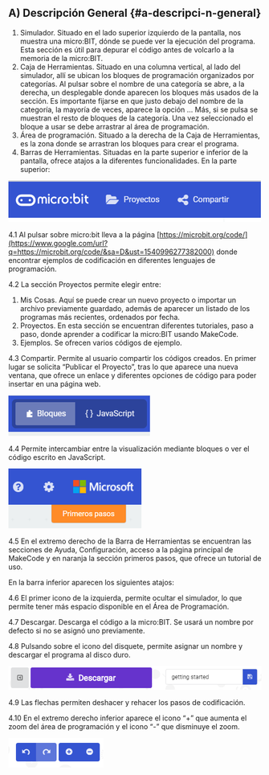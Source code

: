 ## A) Descripción General {#a-descripci-n-general}

1.  Simulador. Situado en el lado superior izquierdo de la pantalla, nos muestra una micro:BIT, dónde se puede ver la ejecución del programa. Esta sección es útil para depurar el código antes de volcarlo a la memoria de la micro:BIT.
2.  Caja de Herramientas. Situado en una columna vertical, al lado del simulador, allí se ubican los bloques de programación organizados por categorías. Al pulsar sobre el nombre de una categoría se abre, a la derecha, un desplegable donde aparecen los bloques más usados de la sección. Es importante fijarse en que justo debajo del nombre de la categoría, la mayoría de veces, aparece la opción … Más, si se pulsa se muestran el resto de bloques de la categoría. Una vez seleccionado el bloque a usar se debe arrastrar al área de programación.
3.  Área de programación. Situado a la derecha de la Caja de Herramientas, es la zona donde se arrastran los bloques para crear el programa.
4.  Barras de Herramientas. Situadas en la parte superior e inferior de la pantalla, ofrece atajos a la diferentes funcionalidades. En la parte superior:

![](images/image37.png)

4.1 Al pulsar sobre micro:bit lleva a la página [https://microbit.org/code/](https://www.google.com/url?q=https://microbit.org/code/&sa=D&ust=1540996277382000) donde encontrar ejemplos de codificación en diferentes lenguajes de programación.

4.2 La sección Proyectos permite elegir entre:

1.  Mis Cosas. Aquí se puede crear un nuevo proyecto o importar un archivo previamente guardado, además de aparecer un listado de los programas más recientes, ordenados por fecha.
2.  Proyectos. En esta sección se encuentran diferentes tutoriales, paso a paso, donde aprender a codificar la micro:BIT usando MakeCode.
3.  Ejemplos. Se ofrecen varios códigos de ejemplo.

4.3 Compartir. Permite al usuario compartir los códigos creados. En primer lugar se solicita “Publicar el Proyecto”, tras lo que aparece una nueva ventana, que ofrece un enlace y diferentes opciones de código para poder insertar en una página web.

![](images/image36.png)

4.4 Permite intercambiar entre la visualización mediante bloques o ver el código escrito en JavaScript.

![](images/image39.png)

4.5 En el extremo derecho de la Barra de Herramientas se encuentran las secciones de Ayuda, Configuración, acceso a la página principal de MakeCode y en naranja la sección primeros pasos, que ofrece un tutorial de uso.

En la barra inferior aparecen los siguientes atajos:

4.6 El primer icono de la izquierda, permite ocultar el simulador, lo que permite tener más espacio disponible en el Área de Programación.

4.7 Descargar. Descarga el código a la micro:BIT. Se usará un nombre por defecto si no se asignó uno previamente.

4.8 Pulsando sobre el icono del disquete, permite asignar un nombre y descargar el programa al disco duro.

![](images/image38.png)

4.9 Las flechas permiten deshacer y rehacer los pasos de codificación.

4.10 En el extremo derecho inferior aparece el icono “+” que aumenta el zoom del área de programación y el icono  “-” que disminuye el zoom.

![](images/image42.png)